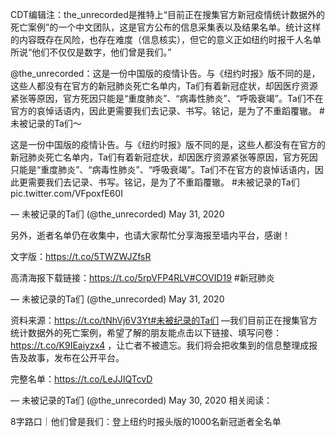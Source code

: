 CDT编辑注：the_unrecorded是推特上“目前正在搜集官方新冠疫情统计数据外的死亡案例”的一个中文团队，这是官方公布的信息采集表以及结果名单。统计这样的内容既存在风险，也存在难度（信息核实），但它的意义正如纽约时报千人名单所说“他们不仅仅是数字，他们曾是我们。”

@the_unrecorded：这是一份中国版的疫情讣告。与《纽约时报》版不同的是，这些人都没有在官方的新冠肺炎死亡名单内，Ta们有着新冠症状，却因医疗资源紧张等原因，官方死因只能是“重度肺炎”、“病毒性肺炎”、“呼吸衰竭”。Ta们不在官方的哀悼话语内，因此更需要我们去记录、书写。铭记，是为了不重蹈覆辙。 #未被记录的Ta们～ 

这是一份中国版的疫情讣告。与《纽约时报》版不同的是，这些人都没有在官方的新冠肺炎死亡名单内，Ta们有着新冠症状，却因医疗资源紧张等原因，官方死因只能是“重度肺炎”、“病毒性肺炎”、“呼吸衰竭”。Ta们不在官方的哀悼话语内，因此更需要我们去记录、书写。铭记，是为了不重蹈覆辙。 #未被记录的Ta们 pic.twitter.com/VFpoxfE60I

&mdash; 未被记录的Ta们 (@the_unrecorded) May 31, 2020 

另外，逝者名单仍在收集中，也请大家帮忙分享海报至墙内平台，感谢！

文字版：https://t.co/5TWZWJZfsR

高清海报下载链接：https://t.co/5rpVFP4RLV#COVID19 #新冠肺炎

&mdash; 未被记录的Ta们 (@the_unrecorded) May 31, 2020 

资料来源：https://t.co/tNhVj6V3Yt#未被纪录的Ta们   &#8212;我们目前正在搜集官方统计数据外的死亡案例，希望了解的朋友能点击以下链接、填写问卷：https://t.co/K9IEaiyzx4 ，让亡者不被遗忘。我们将会把收集到的信息整理成报告及故事，发布在公开平台。

完整名单：https://t.co/LeJJIQTcvD

&mdash; 未被记录的Ta们 (@the_unrecorded) May 30, 2020 相关阅读：

8字路口｜他们曾是我们：登上纽约时报头版的1000名新冠逝者全名单 
